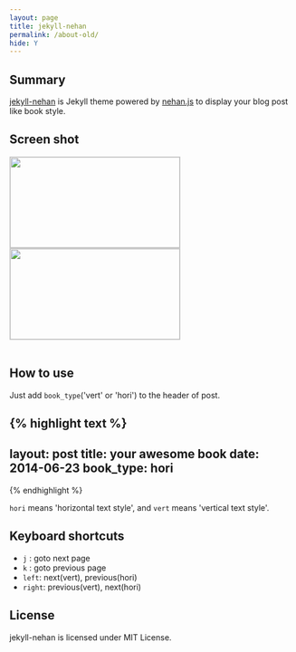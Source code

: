 ```yaml
---
layout: page
title: jekyll-nehan
permalink: /about-old/
hide: Y
---
```


## Summary

[jekyll-nehan](https://github.com/tategakibunko/jekyll-nehan) is Jekyll theme powered by [nehan.js](https://github.com/tategakibunko/nehan.js) to display your blog post like book style.

## Screen shot

<a style="float:left; margin-right:20px; border:1px solid #ccc;" href="{{site.baseurl}}/assets/sshot-hori.png"><img src="{{site.baseurl}}/assets/sshot-hori.png" width="300" height="160" /></a>

<a style="float:left; border:1px solid #ccc;" href="{{site.baseurl}}/assets/sshot-vert.png"><img src="{{site.baseurl}}/assets/sshot-vert.png" width="300" height="160" /></a>

<div style="clear:both"></div>
<br />


## How to use

Just add <code>book_type</code>('vert' or 'hori') to the header of post.

{% highlight text %}
---
layout: post
title: your awesome book
date: 2014-06-23
book_type: hori
---
{% endhighlight %}

<code>hori</code> means 'horizontal text style', and <code>vert</code> means 'vertical text style'.


## Keyboard shortcuts

- <code>j</code> : goto next page
- <code>k</code> : goto previous page
- <code>left</code>: next(vert), previous(hori)
- <code>right</code>: previous(vert), next(hori)

## License

jekyll-nehan is licensed under MIT License.

